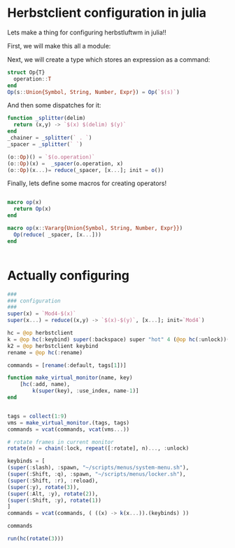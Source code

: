 


# Herbstclient configuration in julia


Lets make a thing for configuring herbstluftwm in julia!!

First, we will make this all a module:


Next, we will create a type which stores an expression as a command:

```julia 
struct Op{T}
  operation::T
end
Op(s::Union{Symbol, String, Number, Expr}) = Op(`$(s)`)

```

And then some dispatches for it:

```julia 
function _splitter(delim)
  return (x,y) -> `$(x) $(delim) $(y)` 
end
_chainer = _splitter(` . `)
_spacer = _splitter(` `)

(o::Op)() = `$(o.operation)` 
(o::Op)(x) =  _spacer(o.operation, x)
(o::Op)(x...)= reduce(_spacer, [x...]; init = o())
```

Finally, lets define some macros for creating operators!

```julia 

macro op(x)
  return Op(x)
end

macro op(x::Vararg{Union{Symbol, String, Number, Expr}})
  Op(reduce( _spacer, [x...]))
end



```




# Actually configuring



```julia
###
### configuration
###
super(x) = `Mod4-$(x)`
super(x...) = reduce((x,y) -> `$(x)-$(y)`, [x...]; init=`Mod4`)

hc = @op herbstclient
k = @op hc(:keybind) super(:backspace) super "hot" 4 (@op hc(:unlock))((chain(super(5), :ok, :wow)))
k2 = @op herbstclient keybind
rename = @op hc(:rename)

commands = [rename(:default, tags[1])]

function make_virtual_monitor(name, key)
    [hc(:add, name),
        k(super(key), :use_index, name-1)]
end


tags = collect(1:9)
vms = make_virtual_monitor.(tags, tags)
commands = vcat(commands, vcat(vms...))

# rotate frames in current monitor
rotate(n) = chain(:lock, repeat([:rotate], n)..., :unlock)

keybinds = [
(super(:slash), :spawn, "~/scripts/menus/system-menu.sh"),
(super(:Shift, :q), :spawn, "~/scripts/menus/locker.sh"),
(super(:Shift, :r), :reload),
(super(:y), rotate(3)),
(super(:Alt, :y), rotate(2)),
(super(:Shift, :y), rotate(1))
]
commands = vcat(commands, ( ((x) -> k(x...)).(keybinds) ))

commands

run(hc(rotate(3)))
```


